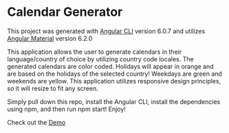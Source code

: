 # Calendar Generator

This project was generated with [Angular CLI](https://github.com/angular/angular-cli) version 6.0.7 and utilizes [Angular Material](https://github.com/angular/material2) version 6.2.0

This application allows the user to generate calendars in their language/country of choice by utilizing country code locales. The generated calendars are color coded. Holidays will appear in orange and are based on the holidays of the selected country! Weekdays are green and weekends are yellow. This application utilizes responsive design principles, so it will resize to fit any screen.

Simply pull down this repo, install the Angular CLI, install the dependencies using npm, and then run npm start! Enjoy!

Check out the [Demo](https://calendar-generator-574b5.firebaseapp.com/#/calendar-generator)


